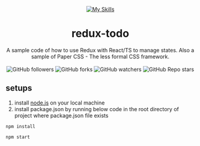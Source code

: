 <div align="center">
   
   [![My Skills](https://skillicons.dev/icons?i=react,css,redux)](https://skillicons.dev)
   # redux-todo
   A sample code of how to use Redux with React/TS to manage states.
   Also a sample of Paper CSS - The less formal CSS framework.
   <br/>
   <br/>
   ![GitHub followers](https://img.shields.io/github/followers/errixed)
   ![GitHub forks](https://img.shields.io/github/forks/errixed/redux-todo)
   ![GitHub watchers](https://img.shields.io/github/watchers/errixed/redux-todo)
   ![GitHub Repo stars](https://img.shields.io/github/stars/errixed/redux-todo)
   
</div>

## setups
1. install <a href="https://nodejs.org/en">node.js</a> on your local machine
2. install package.json by running below code in the root directory of project where package.json file exists
   
```
npm install
```

```
npm start
```
